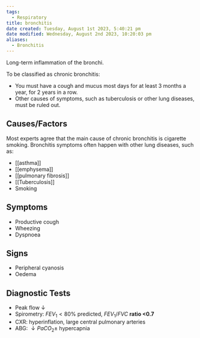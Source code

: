 ```yaml
---
tags:
  - Respiratory
title: bronchitis
date created: Tuesday, August 1st 2023, 5:40:21 pm
date modified: Wednesday, August 2nd 2023, 10:20:03 pm
aliases:
  - Bronchitis
---
```


Long-term inflammation of the bronchi.

To be classified as chronic bronchitis:

- You must have a cough and mucus most days for at least 3 months a year, for 2 years in a row.
- Other causes of symptoms, such as tuberculosis or other lung diseases, must be ruled out.

## Causes/Factors

Most experts agree that the main cause of chronic bronchitis is cigarette smoking. Bronchitis symptoms often happen with other lung diseases, such as:

- [[asthma]]
- [[emphysema]]
- [[pulmonary fibrosis]]
- [[Tuberculosis]]
- Smoking

## Symptoms

- Productive cough
- Wheezing
- Dyspnoea

## Signs

- Peripheral cyanosis
- Oedema

## Diagnostic Tests

- Peak flow $\downarrow$
- Spirometry: $FEV_1 < 80\%$ predicted, $FEV_1/FVC$ **ratio <0.7**
- CXR: hyperinflation, large central pulmonary arteries
- ABG: $\downarrow PaCO_2 \pm$ hypercapnia
